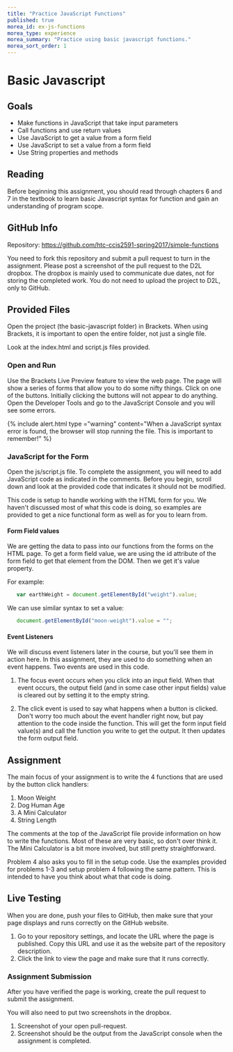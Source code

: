 ```yaml
---
title: "Practice JavaScript Functions"
published: true
morea_id: ex-js-functions
morea_type: experience
morea_summary: "Practice using basic javascript functions."
morea_sort_order: 1
---
```


# Basic Javascript

## Goals
- Make functions in JavaScript that take input parameters
- Call functions and use return values
- Use JavaScript to get a value from a form field
- Use JavaScript to set a value from a form field
- Use String properties and methods

## Reading
Before beginning this assignment, you should read through chapters 6 and 7 in the textbook to learn basic Javascript syntax for function and gain an understanding of program scope.  

## GitHub Info
Repository:  <https://github.com/htc-ccis2591-spring2017/simple-functions>

You need to fork this repository and submit a pull request to turn in the assignment.  Please post a screenshot of the pull request to the D2L dropbox.  The dropbox is mainly used to communicate due dates, not for storing the completed work.  You do not need to upload the project to D2L, only to GitHub.

## Provided Files
Open the project (the basic-javascript folder) in Brackets. When using Brackets, it is important to open the entire folder, not just a single file.

Look at the index.html and script.js files provided.  


### Open and Run
Use the Brackets Live Preview feature to view the web page.  The page will show a series of forms that allow you to do some nifty things.  Click on one of the buttons.  Initially clicking the buttons will not appear to do anything.  Open the Developer Tools and go to the JavaScript Console and you will see some errors.

{% include alert.html type ="warning" content="When a JavaScript syntax error is found, the browser will stop running the file. This is important to remember!" %}


### JavaScript for the Form
Open the js/script.js file.  To complete the assignment, you will need to add JavaScript code as indicated in the comments. Before you begin, scroll down and look at the provided code that indicates it should not be modified.

This code is setup to handle working with the HTML form for you.  We haven't discussed most of what this code is doing, so examples are provided to get a nice functional form as well as for you to learn from.

#### Form Field values
We are getting the data to pass into our functions from the forms on the HTML page.  To get a form field value, we are using the id attribute of the form field to get that element from the DOM.  Then we get it's value property.

For example:
```JavaScript
   var earthWeight = document.getElementById("weight").value;
```

We can use similar syntax to set a value:
```JavaScript
   document.getElementById("moon-weight").value = "";
```

#### Event Listeners
We will discuss event listeners later in the course, but you'll see them in action here. In this assignment, they are used to do something when an event happens. Two events are used in this code.  

1. The focus event occurs when you click into an input field.  When that event occurs, the output field (and in some case other input fields) value is cleared out by setting it to the empty string.

2. The click event is used to say what happens when a button is clicked. Don't worry too much about the event handler right now, but pay attention to the code inside the function.  This will get the form input field value(s) and call the function you write to get the output. It then updates the form output field.  


## Assignment
The main focus of your assignment is to write the 4 functions that are used by the button click handlers:

1. Moon Weight
2. Dog Human Age
3. A Mini Calculator
4. String Length

The comments at the top of the JavaScript file provide information on how to write the functions.  Most of these are very basic, so don't over think it.  The Mini Calculator is a bit more involved, but still pretty straightforward.

Problem 4 also asks you to fill in the setup code.  Use the examples provided for problems 1-3 and setup problem 4 following the same pattern. This is intended to have you think about what that code is doing.


## Live Testing
When you are done, push your files to GitHub, then make sure that your page displays and runs correctly on the GitHub website.  

1. Go to your repository settings, and locate the URL where the page is published.  Copy this URL and use it as the website part of the repository description.
2. Click the link to view the page and make sure that it runs correctly.  


### Assignment Submission
After you have verified the page is working, create the pull request to submit the assignment.  

You will also need to put two screenshots in the dropbox.  

1. Screenshot of your open pull-request.
2. Screenshot should be the output from the JavaScript console when the assignment is completed.
